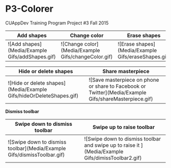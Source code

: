 # P3-Colorer
CUAppDev Training Program Project #3 Fall 2015


Add shapes | Change color | Erase shapes
--- | --- | ---
![Add shapes](Media/Example Gifs/addShapes.gif) | ![Change color](Media/Example Gifs/changeColor.gif) | ![Erase shapes](Media/Example Gifs/eraseShapes.gif)

Hide or delete shapes | Share masterpiece
--- | --- 
![Hide or delete shapes](Media/Example Gifs/hideOrDeleteShapes.gif) | ![Save masterpiece on phone or share to Facebook or Twitter](Media/Example Gifs/shareMasterpiece.gif)

**Dismiss toolbar**

Swipe down to dismiss toolbar | Swipe up to raise toolbar
--- | --- 
![Swipe down to dismiss toolbar](Media/Example Gifs/dismissToolbar.gif) | ![Swipe down to dismiss toolbar and swipe up to raise it ](Media/Example Gifs/dimissToolbar2.gif)
